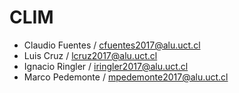 # CLIM

- Claudio Fuentes / cfuentes2017@alu.uct.cl
- Luis Cruz  / lcruz2017@alu.uct.cl
- Ignacio Ringler / iringler2017@alu.uct.cl
- Marco Pedemonte / mpedemonte2017@alu.uct.cl
